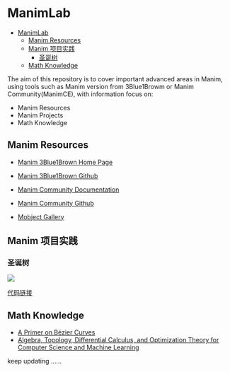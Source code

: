 # ManimLab


- [ManimLab](#manimlab)
  - [Manim Resources](#manim-resources)
  - [Manim 项目实践](#manim-项目实践)
    - [圣诞树](#圣诞树)
  - [Math Knowledge](#math-knowledge)

The aim of this repository is to cover important advanced areas in Manim, using tools such as Manim version from 3Blue1Browm or Manim Community(ManimCE), with information focus on:

<!-- This repository aims to cover  info about Manim, including Manim version from 3Blue1Browm or Manim Community(ManimCE), with information focus on: -->

- Manim Resources
- Manim Projects
- Math Knowledge


## Manim Resources

<!-- ### Official Info -->

- [Manim 3Blue1Brown Home Page](https://www.3blue1brown.com/)
- [Manim 3Blue1Brown Github](https://github.com/3b1b/manim)

- [Manim Community Documentation](https://docs.manim.community/en/stable/index.html#)

- [Manim Community Github](https://github.com/ManimCommunity/manim)

- [Mobject Gallery](https://kolibril13.github.io/mobject-gallery/)


## Manim 项目实践

### 圣诞树

![](https://tva1.sinaimg.cn/large/008i3skNgy1gxo446i0mtg30nq0dchdv.gif)

[代码链接](https://github.com/liyangbit/ManimLab/tree/main/projects/christmas)

## Math Knowledge

- [A Primer on Bézier Curves](https://pomax.github.io/bezierinfo/index.html)
- [Algebra, Topology, Differential Calculus, and
Optimization Theory for Computer Science and Machine Learning](https://www.cis.upenn.edu/~jean/gbooks/geomath.html)

keep updating ……
